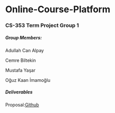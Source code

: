# Online-Course-Platform
### CS-353 Term Project Group 1

##### Group Members:

Adullah Can Alpay

Cemre Biltekin

Mustafa Yaşar

Oğuz Kaan İmamoğlu


##### Deliverables

Proposal:[Github](https://github.com/OguzKaanImamoglu/Online-Course-Platform/raw/main/hw1_spring21%20(1).pdf)

